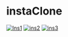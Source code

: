 # instaClone

<a href="https://ibb.co/8cC59vZ"><img src="https://i.ibb.co/nCGcjdJ/Ins1.png" alt="Ins1" border="0"></a>
<a href="https://ibb.co/hdZm2C0"><img src="https://i.ibb.co/B6rCTwk/ins2.png" alt="ins2" border="0"></a>
<a href="https://ibb.co/jGZLCvs"><img src="https://i.ibb.co/pZr3Hv5/ins3.png" alt="ins3" border="0"></a>
